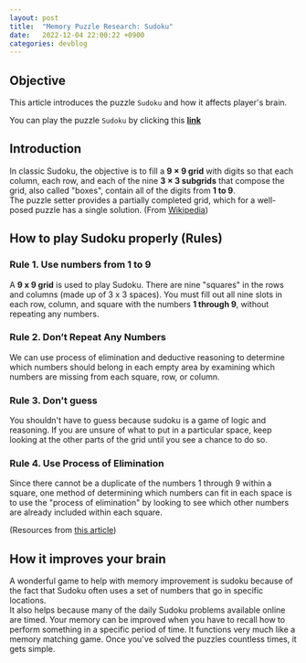 ```yaml
---
layout: post
title:  "Memory Puzzle Research: Sudoku"
date:   2022-12-04 22:00:22 +0900
categories: devblog
---
```


## Objective

This article introduces the puzzle `Sudoku` and how it affects player's brain.

You can play the puzzle `Sudoku` by clicking this [**link**](https://sudoku.com/)

## Introduction

In classic Sudoku, the objective is to fill a **9 × 9 grid** with digits so that each column, each row, and each of the nine **3 × 3 subgrids** that compose the grid, also called "boxes", contain all of the digits from **1 to 9**.  
 The puzzle setter provides a partially completed grid, which for a well-posed puzzle has a single solution.
(From [Wikipedia](https://en.wikipedia.org/wiki/Sudoku))

## How to play Sudoku properly (Rules)

### Rule 1. Use numbers from 1 to 9

A **9 x 9 grid** is used to play Sudoku. There are nine "squares" in the rows and columns (made up of 3 x 3 spaces). You must fill out all nine slots in each row, column, and square with the numbers **1 through 9**, without repeating any numbers.

### Rule 2. Don’t Repeat Any Numbers

We can use process of elimination and deductive reasoning to determine which numbers should belong in each empty area by examining which numbers are missing from each square, row, or column.

### Rule 3. Don't guess

You shouldn't have to guess because sudoku is a game of logic and reasoning. If you are unsure of what to put in a particular space, keep looking at the other parts of the grid until you see a chance to do so.

### Rule 4. Use Process of Elimination

Since there cannot be a duplicate of the numbers 1 through 9 within a square, one method of determining which numbers can fit in each space is to use the "process of elimination" by looking to see which other numbers are already included within each square.

(Resources from [this article](https://info.thinkfun.com/stem-education/four-ways-sudoku-promotes-brain-health))

## How it improves your brain

A wonderful game to help with memory improvement is sudoku because of the fact that Sudoku often uses a set of numbers that go in specific locations.  
It also helps because many of the daily Sudoku problems available online are timed. Your memory can be improved when you have to recall how to perform something in a specific period of time. It functions very much like a memory matching game. Once you've solved the puzzles countless times, it gets simple.
